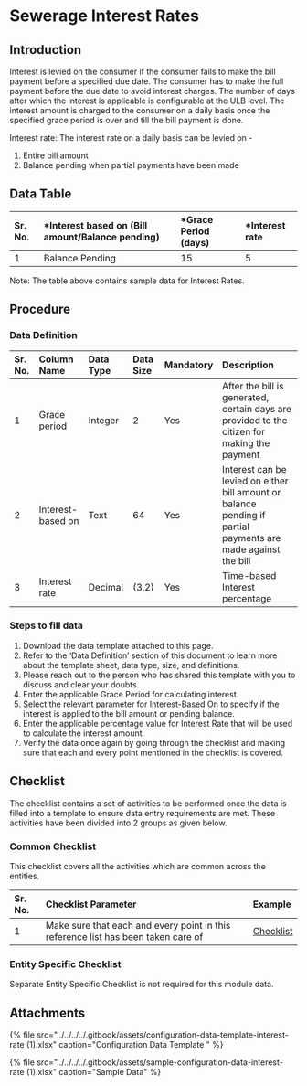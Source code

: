 # Sewerage Interest Rates

## Introduction <a id="Introduction"></a>

Interest is levied on the consumer if the consumer fails to make the bill payment before a specified due date. The consumer has to make the full payment before the due date to avoid interest charges. The number of days after which the interest is applicable is configurable at the ULB level. The interest amount is charged to the consumer on a daily basis once the specified grace period is over and till the bill payment is done.

Interest rate: The interest rate on a daily basis can be levied on -

1. Entire bill amount
2. Balance pending when partial payments have been made

## Data Table <a id="Data-Table"></a>

| Sr. No. | \*Interest based on \(Bill amount/Balance pending\) | \*Grace Period \(days\) | \*Interest rate |
| :--- | :--- | :--- | :--- |
|  1 | Balance Pending | 15 | 5 |

Note: The table above contains sample data for Interest Rates.

## Procedure <a id="Procedure"></a>

### Data Definition <a id="Data-Definition"></a>

| Sr. No. | Column Name | Data Type | Data Size | Mandatory | Description |
| :--- | :--- | :--- | :--- | :--- | :--- |
| 1 | Grace period | Integer |  2 | Yes | After the bill is generated, certain days are provided to the citizen for making the payment |
| 2 | Interest-based on | Text |  64 | Yes | Interest can be levied on either bill amount or balance pending if partial payments are made against the bill |
| 3 | Interest rate | Decimal |  \(3,2\) | Yes | Time-based Interest percentage |

### Steps to fill data <a id="Steps-to-fill-data"></a>

1. Download the data template attached to this page.
2. Refer to the ‘Data Definition’ section of this document to learn more about the template sheet, data type, size, and definitions.
3. Please reach out to the person who has shared this template with you to discuss and clear your doubts.
4. Enter the applicable Grace Period for calculating interest.
5. Select the relevant parameter for Interest-Based On to specify if the interest is applied to the bill amount or pending balance.
6. Enter the applicable percentage value for Interest Rate that will be used to calculate the interest amount.
7. Verify the data once again by going through the checklist and making sure that each and every point mentioned in the checklist is covered.

## Checklist <a id="Checklist"></a>

The checklist contains a set of activities to be performed once the data is filled into a template to ensure data entry requirements are met. These activities have been divided into 2 groups as given below.

### Common Checklist <a id="Common-Checklist"></a>

This checklist covers all the activities which are common across the entities.

| Sr. No. | Checklist Parameter | Example |
| :--- | :--- | :--- |
| 1 | Make sure that each and every point in this reference list has been taken care of | [Checklist](https://digit-discuss.atlassian.net/wiki/spaces/DO/pages/502203140/Checklist) |

### Entity Specific Checklist <a id="Entity-Specific-Checklist"></a>

Separate Entity Specific Checklist is not required for this module data.

## Attachments <a id="Attachments"></a>

{% file src="../../../../.gitbook/assets/configuration-data-template-interest-rate \(1\).xlsx" caption="Configuration Data Template " %}

{% file src="../../../../.gitbook/assets/sample-configuration-data-interest-rate \(1\).xlsx" caption="Sample Data" %}

